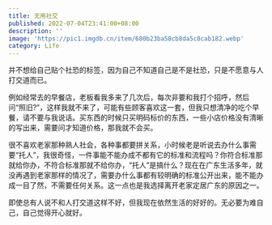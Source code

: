 ```yaml
---
title: 无用社交
published: 2022-07-04T23:41:00+08:00
description: ''
image: 'https://pic1.imgdb.cn/item/680b23ba58cb8da5c8cab182.webp'
category: Life
---
```

并不想给自己贴个社恐的标签，因为自己不知道自己是不是社恐，只是不愿意与人打交道而已。

例如经常去的早餐店，老板看我多来了几次后，每次非要和我打个招呼，然后问“照旧?”，这样我就不来了，可能有些顾客喜欢这一套，但我只想清净的吃个早餐，请不要与我说话。买东西的时候只买明码标价的东西，一些小店价格没有清晰的写出来，需要问才知道价格，那我就不会买。

很不喜欢老家那种熟人社会，各种事都要拼关系，小时候老是听说去办什么事需要“托人”，我很奇怪，一件事能不能办成不都有它的标准和流程吗？你符合标准那就给你办，不符合标准那就不给你办，“托人”是搞什么？现在在广东生活多年，就没再遇到老家那样的情况了，需要办什么事都有较明确的标准公开出来，能不能办成一目了然，不需要任何关系。这一点也是我选择离开老家定居广东的原因之一。

即使总有人说不和人打交道这样不好，但我现在依然生活的好好的。无必要为难自己，自己觉得开心就好。

